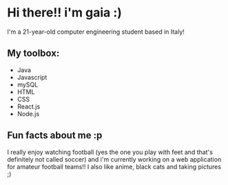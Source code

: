 # Hi there!! i'm gaia :) 

I'm a 21-year-old computer engineering student based in Italy!

## My toolbox:
- Java
- Javascript
- mySQL
- HTML
- CSS
- React.js
- Node.js

## Fun facts about me :p 
I really enjoy watching football (yes the one you play with feet and that's definitely not called soccer) and i'm currently working on a web application for amateur football teams!!
I also like anime, black cats and taking pictures ;)



<!--
**bbnogaia/bbnogaia** is a ✨ _special_ ✨ repository because its `README.md` (this file) appears on your GitHub profile.

Here are some ideas to get you started:

- 🔭 I’m currently working on ...
- 🌱 I’m currently learning ...
- 👯 I’m looking to collaborate on ...
- 🤔 I’m looking for help with ...
- 💬 Ask me about ...
- 📫 How to reach me: ...
- 😄 Pronouns: ...
- ⚡ Fun fact: ...
-->
